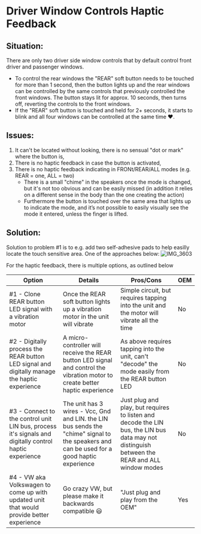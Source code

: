 # Driver Window Controls Haptic Feedback 
## Situation:
There are only two driver side window controls that by default control front driver and passenger windows. 
- To control the rear windows the "REAR" soft button needs to be touched for more than 1 second, then the button lights up and the rear windows can be controlled by the same controls that previously controlled the front windows. The button stays lit for approx. 10 seconds, then turns off, reverting the controls to the front windows. 
- If the "REAR" soft button is touched and held for 2+ seconds, it starts to blink and all four windows can be controlled at the same time :heart:. 

## Issues:
1. It can't be located without looking, there is no sensual "dot or mark" where the button is, 
2. There is no haptic feedback in case the button is activated, 
3. There is no  haptic feedback indicating in FRONt/REAR/ALL modes (e.g. REAR = one, ALL = two)
     - There is a small "chime" in the speakers once the mode is changed, but it's not too obvious and can be easily missed (in addition it relies on a different sense in the body than the one creating the action) 
     - Furthermore the button is touched over the same area that lights up to indicate the mode, and it’s not possible to easily visually see the mode it entered, unless the finger is lifted.

## Solution:
Solution to problem #1 is to e.g. add two self-adhesive pads to help easilly locate the touch sensitive area. One of the approaches below:
![IMG_3603](https://user-images.githubusercontent.com/107234448/178167294-d7f9396d-2661-4cf0-a86d-ff0ece25f306.JPEG)


For the haptic feedback, there is multiple options, as outlined below

Option | Details | Pros/Cons | OEM
---|---|---|---
#1 - Clone REAR button LED signal with a vibration motor | Once the REAR soft button lights up a vibration motor in the unit will vibrate | Simple circuit, but requires tapping into the unit and the motor will vibrate all the time | No
#2 - Digitally process the REAR button LED signal and digitally manage the haptic experience | A micro-controller will receive the REAR button LED signal and control the vibration motor to create better haptic experience | As above requires tapping into the unit, can't "decode" the mode easily from the REAR button LED | No
#3 - Connect to the control unit LIN bus, process it's signals and digitally control haptic experience | The unit has 3 wires - Vcc, Gnd and LIN. the LIN bus sends the "chime" signal to the speakers and can be used for a good haptic experience | Just plug and play, but requires to listen and decode the LIN bus, the LIN bus data may not distinguish between the REAR and ALL window modes | No
#4 - VW aka Volkswagen to come up with updated unit that would provide better experience | Go crazy VW, but please make it backwards compatible :smiley: | "Just plug and play from the OEM" | Yes
